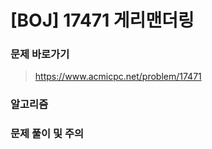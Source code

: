 # [BOJ] 17471 게리맨더링

### 문제 바로가기

>  https://www.acmicpc.net/problem/17471

### 알고리즘

> 

### 문제 풀이 및 주의

> 



